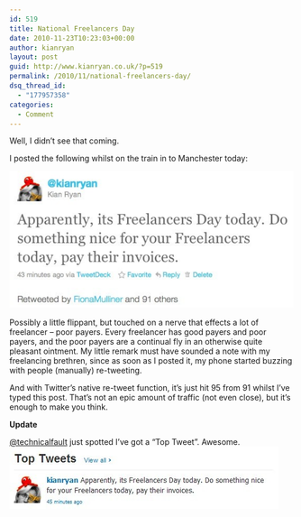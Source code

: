 ```yaml
---
id: 519
title: National Freelancers Day
date: 2010-11-23T10:23:03+00:00
author: kianryan
layout: post
guid: http://www.kianryan.co.uk/?p=519
permalink: /2010/11/national-freelancers-day/
dsq_thread_id:
  - "177957358"
categories:
  - Comment
---
```

Well, I didn’t see that coming.

I posted the following whilst on the train in to Manchester today:

[<img src="/assets/images/2010/11/Screen-shot-2010-11-23-at-10.17.53.jpg" alt="Apparently, its Freelancers Day today. Do something nice for your Freelancers today, pay their invoices." title="It's Freelancers day..."   class="alignnone size-full wp-image-520" />](http://twitter.com/#!/kianryan/status/7004047055790080)

Possibly a little flippant, but touched on a nerve that effects a lot of freelancer – poor payers. Every freelancer has good payers and poor payers, and the poor payers are a continual fly in an otherwise quite pleasant ointment. My little remark must have sounded a note with my freelancing brethren, since as soon as I posted it, my phone started buzzing with people (manually) re-tweeting.

And with Twitter’s native re-tweet function, it’s just hit 95 from 91 whilst I’ve typed this post. That’s not an epic amount of traffic (not even close), but it’s enough to make you think.

**Update**

[@technicalfault](http://twitter.com/#!/technicalfault/status/7015958828810240) just spotted I’ve got a “Top Tweet”. Awesome. [<img src="/assets/images/2010/11/Screen-shot-2010-11-23-at-10.31.39.jpg" alt="Top Tweets" title="Screen shot 2010-11-23 at 10.31.39"   class="alignnone size-full wp-image-534" />](http://twitter.com/#!/technicalfault/status/7015958828810240)